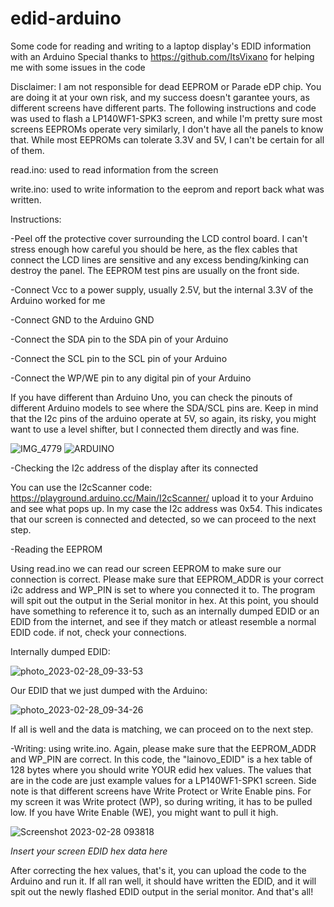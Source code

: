 # edid-arduino
Some code for reading and writing to a laptop display's EDID information with an Arduino
Special thanks to https://github.com/ItsVixano for helping me with some issues in the code

Disclaimer: I am not responsible for dead EEPROM or Parade eDP chip. You are doing it at your own risk, and my success doesn't garantee yours, as different screens have different parts. The following instructions and code was used to flash a LP140WF1-SPK3 screen, and while I'm pretty sure most screens EEPROMs operate very similarly, I don't have all the panels to know that. While most EEPROMs can tolerate 3.3V and 5V, I can't be certain for all of them.

read.ino: used to read information from the screen

write.ino: used to write information to the eeprom and report back what was written.

Instructions: 

-Peel off the protective cover surrounding the LCD control board. I can't stress enough how careful you should be here, as the flex cables that connect the LCD lines are sensitive and any excess bending/kinking can destroy the panel. The EEPROM test pins are usually on the front side.

-Connect Vcc to a power supply, usually 2.5V, but the internal 3.3V of the Arduino worked for me

-Connect GND to the Arduino GND

-Connect the SDA pin to the SDA pin of your Arduino

-Connect the SCL pin to the SCL pin of your Arduino

-Connect the WP/WE pin to any digital pin of your Arduino

If you have different than Arduino Uno, you can check the pinouts of different Arduino models to see where the SDA/SCL pins are.
Keep in mind that the I2c pins of the arduino operate at 5V, so again, its risky, you might want to use a level shifter, but I connected them directly and was fine. 


![IMG_4779](https://user-images.githubusercontent.com/38763593/221787445-dae1a6c6-8f29-4954-9df0-9b3992a49089.JPG)
![ARDUINO](https://user-images.githubusercontent.com/38763593/221787462-a68145f2-d66a-4cb2-baaa-c127ddc7dcb6.png)


-Checking the I2c address of the display after its connected

You can use the I2cScanner code: https://playground.arduino.cc/Main/I2cScanner/ upload it to your Arduino and see what pops up. In my case the I2c address was 0x54. This indicates that our screen is connected and detected, so we can proceed to the next step.

-Reading the EEPROM

Using read.ino we can read our screen EEPROM to make sure our connection is correct. Please make sure that EEPROM_ADDR is your correct i2c address and WP_PIN is set to where you connected it to. The program will spit out the output in the Serial monitor in hex. At this point, you should have something to reference it to, such as an internally dumped EDID or an EDID from the internet, and see if they match or atleast resemble a normal EDID code. if not, check your connections. 

Internally dumped EDID: 

 ![photo_2023-02-28_09-33-53](https://user-images.githubusercontent.com/38763593/221784765-36adec83-be93-4b63-be8f-52d2e3e0eb7d.jpg)

Our EDID that we just dumped with the Arduino:

 ![photo_2023-02-28_09-34-26](https://user-images.githubusercontent.com/38763593/221784886-b47abe81-238e-4a19-a60e-9d0f6a0adec6.jpg)

If all is well and the data is matching, we can proceed on to the next step.

-Writing: using write.ino. Again, please make sure that the EEPROM_ADDR and WP_PIN are correct. In this code, the "lainovo_EDID" is a hex table of 128 bytes where you should write YOUR edid hex values. The values that are in the code are just example values for a LP140WF1-SPK1 screen. Side note is that different screens have Write Protect or Write Enable pins. For my screen it was Write protect (WP), so during writing, it has to be pulled low. If you have Write Enable (WE), you might want to pull it high.

![Screenshot 2023-02-28 093818](https://user-images.githubusercontent.com/38763593/221785617-574a0938-5f8e-4070-91c9-dea3b6964876.png)

*Insert your screen EDID hex data here*

After correcting the hex values, that's it, you can upload the code to the Arduino and run it. If all ran well, it should have written the EDID, and it will spit out the newly flashed EDID output in the serial monitor. And that's all!

